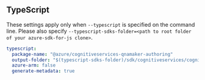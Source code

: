 ## TypeScript

These settings apply only when `--typescript` is specified on the command line.
Please also specify `--typescript-sdks-folder=<path to root folder of your azure-sdk-for-js clone>`.

``` yaml $(typescript)
typescript:
  package-name: "@azure/cognitiveservices-qnamaker-authoring"
  output-folder: "$(typescript-sdks-folder)/sdk/cognitiveservices/cognitiveservices-qnamaker-authoring"
  azure-arm: false
  generate-metadata: true
```
